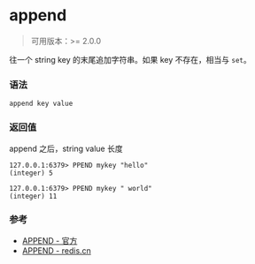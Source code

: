 # append

> 可用版本：>= 2.0.0

往一个 string key 的末尾追加字符串。如果 key 不存在，相当与 `set`。


### 语法

```
append key value
```


### 返回值

append 之后，string value 长度

```
127.0.0.1:6379> PPEND mykey "hello"
(integer) 5

127.0.0.1:6379> PPEND mykey " world"
(integer) 11
```


### 参考

- [APPEND - 官方](https://redis.io/commands/append)
- [APPEND - redis.cn](http://www.redis.cn/commands/append.html)